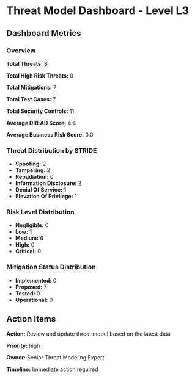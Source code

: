 # Threat Model Dashboard - Level L3 

## Dashboard Metrics

### Overview

**Total Threats:** 8

**Total High Risk Threats:** 0

**Total Mitigations:** 7

**Total Test Cases:** 7

**Total Security Controls:** 11

**Average DREAD Score:** 4.4

**Average Business Risk Score:** 0.0

### Threat Distribution by STRIDE

- **Spoofing:** 2
- **Tampering:** 2
- **Repudiation:** 0
- **Information Disclosure:** 2
- **Denial Of Service:** 1
- **Elevation Of Privilege:** 1

### Risk Level Distribution

- **Negligible:** 0
- **Low:** 1
- **Medium:** 6
- **High:** 0
- **Critical:** 0

### Mitigation Status Distribution

- **Implemented:** 0
- **Proposed:** 7
- **Tested:** 0
- **Operational:** 0

## Action Items

**Action:** Review and update threat model based on the latest data

**Priority:** high

**Owner:** Senior Threat Modeling Expert

**Timeline:** Immediate action required

